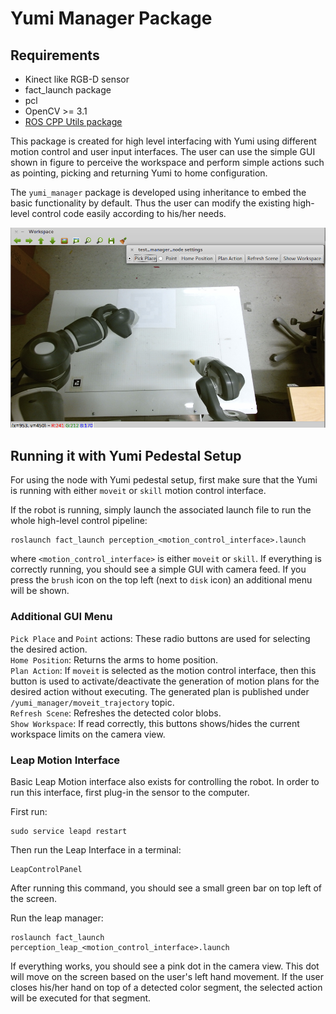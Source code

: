 Yumi Manager Package
==========================

Requirements
-----------
* Kinect like RGB-D sensor
* fact_launch package
* pcl
* OpenCV >= 3.1
* [ROS CPP Utils package](https://github.com/hkaraoguz/ros_cpp_utils.git)


This package is created for high level interfacing with Yumi using different motion control and user input interfaces. The user can use the simple GUI shown in figure to perceive the workspace and perform simple actions such as pointing, picking and returning Yumi to home configuration.

The `yumi_manager` package is developed using inheritance to embed the basic functionality by default. Thus the user can modify the existing high-level control code easily according to his/her needs.

![Yumi Control Interface](documentation/gui.png)


Running it with Yumi Pedestal Setup
-----------------
For using the node with Yumi pedestal setup, first make sure that the Yumi is running with either `moveit` or `skill` motion control interface.

If the robot is running, simply launch the associated launch file to run the whole high-level control pipeline:
```
roslaunch fact_launch perception_<motion_control_interface>.launch
```
where `<motion_control_interface>` is either `moveit` or `skill`.
If everything is correctly running, you should see a simple GUI with camera feed. If you press the `brush` icon on the top left (next to `disk` icon) an additional menu will be shown.

### Additional GUI Menu
`Pick Place` and `Point` actions: These radio buttons are used for selecting the desired action. <br/>
`Home Position`: Returns the arms to home position.<br/>
`Plan Action`: If `moveit` is selected as the motion control interface, then this button is used to activate/deactivate the generation of motion plans for the desired action without executing. The generated plan is published under `/yumi_manager/moveit_trajectory` topic. <br/>
`Refresh Scene`: Refreshes the detected color blobs. <br/>
`Show Workspace`: If read correctly, this buttons shows/hides the current workspace limits on the camera view.




### Leap Motion Interface
Basic Leap Motion interface also exists for controlling the robot. In order to run this interface, first plug-in the sensor to the computer.

First run:
```
sudo service leapd restart
```
Then run the Leap Interface in a terminal:
```
LeapControlPanel
```
After running this command, you should see a small green bar on top left of the screen.

Run the leap manager:
```
roslaunch fact_launch perception_leap_<motion_control_interface>.launch
```
If everything works, you should see a pink dot in the camera view. This dot will move on the screen based on the user's left hand movement. If the user closes his/her hand on top of a detected color segment, the selected action will be executed for that segment.
